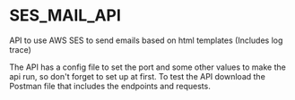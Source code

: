 # SES_MAIL_API
API to use AWS SES to send emails based on html templates (Includes log trace)

The API has a config file to set the port and some other values to make the api run, so don't forget to set up at first. To test the API download the Postman file that includes the endpoints and requests.
